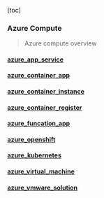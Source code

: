 [toc]

### Azure Compute 

> Azure compute overview

#### [azure_app_service](azure_app_service/README.md) 

#### [azure_container_app](azure_container_app/README.md) 

#### [azure_container_instance](azure_container_instance/README.md) 

#### [azure_container_register](azure_container_register/README.md) 

#### [azure_funcation_app](azure_funcation_app/README.md) 

#### [azure_openshift](azure_openshift/README.md) 

#### [azure_kubernetes](azure_kubernetes/README.md) 

#### [azure_virtual_machine](azure_virtual_machine/README.md) 

#### [azure_vmware_solution](azure_vmware_solution/README.md) 
